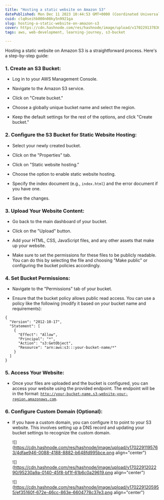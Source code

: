 ```yaml
---
title: "Hosting a static website on Amazon S3"
datePublished: Mon Dec 11 2023 10:44:53 GMT+0000 (Coordinated Universal Time)
cuid: clq0seihb000n08ky5n9921ga
slug: hosting-a-static-website-on-amazon-s3
cover: https://cdn.hashnode.com/res/hashnode/image/upload/v1702291378308/32dc88f0-ea14-4099-b22f-455c8f673cfc.jpeg
tags: aws, web-development, learning-journey, s3-bucket

---
```


  
Hosting a static website on Amazon S3 is a straightforward process. Here's a step-by-step guide:

### **1\. Create an S3 Bucket:**

* Log in to your AWS Management Console.
    
* Navigate to the Amazon S3 service.
    
* Click on "Create bucket."
    
* Choose a globally unique bucket name and select the region.
    
* Keep the default settings for the rest of the options, and click "Create bucket."
    

### **2\. Configure the S3 Bucket for Static Website Hosting:**

* Select your newly created bucket.
    
* Click on the "Properties" tab.
    
* Click on "Static website hosting."
    
* Choose the option to enable static website hosting.
    
* Specify the index document (e.g., `index.html`) and the error document if you have one.
    
* Save the changes.
    

### **3\. Upload Your Website Content:**

* Go back to the main dashboard of your bucket.
    
* Click on the "Upload" button.
    
* Add your HTML, CSS, JavaScript files, and any other assets that make up your website.
    
* Make sure to set the permissions for these files to be publicly readable. You can do this by selecting the file and choosing "Make public" or configuring the bucket policies accordingly.
    

### **4\. Set Bucket Permissions:**

* Navigate to the "Permissions" tab of your bucket.
    
* Ensure that the bucket policy allows public read access. You can use a policy like the following (modify it based on your bucket name and requirements):
    

```plaintext
{
  "Version": "2012-10-17",
  "Statement": [
    {
      "Effect": "Allow",
      "Principal": "*",
      "Action": "s3:GetObject",
      "Resource": "arn:aws:s3:::your-bucket-name/*"
    }
  ]
}
```

### **5\. Access Your Website:**

* Once your files are uploaded and the bucket is configured, you can access your website using the provided endpoint. The endpoint will be in the format: [`http://your-bucket-name.s3-website-your-region.amazonaws.com`](http://your-bucket-name.s3-website-your-region.amazonaws.com).
    

### **6\. Configure Custom Domain (Optional):**

* If you have a custom domain, you can configure it to point to your S3 website. This involves setting up a DNS record and updating your bucket settings to recognize the custom domain.
    
    ![](https://cdn.hashnode.com/res/hashnode/image/upload/v1702291195763/4dfae946-0088-4188-8882-b648fd995bce.png align="center")
    
    ![](https://cdn.hashnode.com/res/hashnode/image/upload/v1702291202290/95230a9a-0140-45f8-bf1f-61b6c0a29619.png align="center")
    
    ![](https://cdn.hashnode.com/res/hashnode/image/upload/v1702291205955/ef35160f-672e-46cc-863e-6604778c37e3.png align="center")